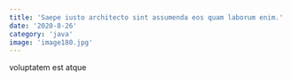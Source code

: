 ```yaml
---
title: 'Saepe iusto architecto sint assumenda eos quam laborum enim.'
date: '2020-8-26'
category: 'java'
image: 'image180.jpg'
---
```


voluptatem est atque
